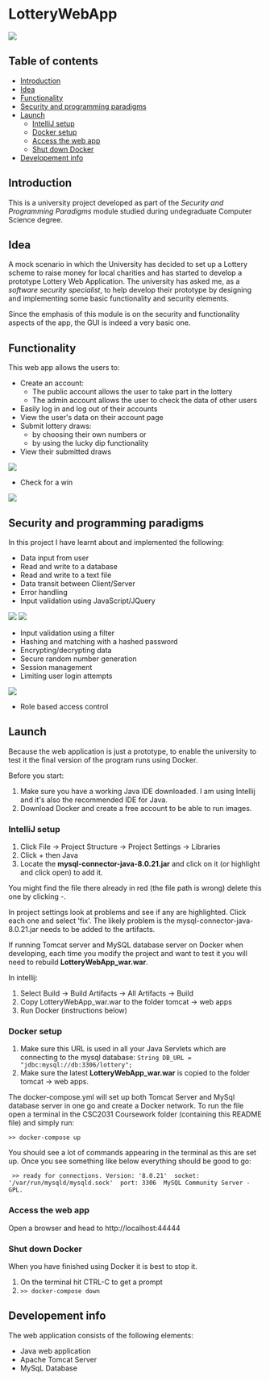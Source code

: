 # LotteryWebApp

![](https://github.com/IgaIgs/LotteryWebApp/blob/master/AppCaptures/home_page.png)

## Table of contents
* [Introduction](#introduction)
* [Idea](#idea)
* [Functionality](#functionality)
* [Security and programming paradigms](#security-and-programming-paradigms)
* [Launch](#launch)
  - [IntelliJ setup](#intellij-setup)
  - [Docker setup](#docker-setup)
  - [Access the web app](#access-the-web-app)
  - [Shut down Docker](#shut-down-docker)
* [Developement info](#developement-info)

## Introduction

This is a university project developed as part of the *Security and Programming Paradigms* module studied during undegraduate Computer Science degree.

## Idea

A mock scenario in which the University has decided to set up a Lottery scheme to raise money for local charities and has started to develop a prototype Lottery Web Application. 
The university has asked me, as a *software security specialist*, to help develop their prototype by designing and implementing some basic functionality and security elements.

Since the emphasis of this module is on the security and functionality aspects of the app, the GUI is indeed a very basic one.

## Functionality

This web app allows the users to:
* Create an account:
  - The public account allows the user to take part in the lottery
  - The admin account allows the user to check the data of other users
* Easily log in and log out of their accounts
* View the user's data on their account page
* Submit lottery draws:
  - by choosing their own numbers or
  - by using the lucky dip functionality
* View their submitted draws

![](https://github.com/IgaIgs/LotteryWebApp/blob/master/AppCaptures/home_page.png)

* Check for a win

![](https://github.com/IgaIgs/LotteryWebApp/blob/master/AppCaptures/checkforwin.png)


## Security and programming paradigms

In this project I have learnt about and implemented the following:
* Data input from user 
* Read and write to a database
* Read and write to a text file
* Data transit between Client/Server
* Error handling
* Input validation using JavaScript/JQuery

![](https://github.com/IgaIgs/LotteryWebApp/blob/master/AppCaptures/CLI%20validation.png)  ![](https://github.com/IgaIgs/LotteryWebApp/blob/master/AppCaptures/CLI.png)

* Input validation using a filter
* Hashing and matching with a hashed password
* Encrypting/decrypting data
* Secure random number generation
* Session management
* Limiting user login attempts

![](https://github.com/IgaIgs/LotteryWebApp/blob/master/AppCaptures/error%20login.png)

* Role based access control

## Launch

Because the web application is just a prototype, to enable the university to test it the final version of the program runs using Docker.

Before you start:
1) Make sure you have a working Java IDE downloaded. I am using Intellij and it's also the recommended IDE for Java.
2) Download Docker and create a free account to be able to run images.

### IntelliJ setup

1. Click File -> Project Structure -> Project Settings -> Libraries
2. Click + then Java 
3. Locate the **mysql-connector-java-8.0.21.jar** and click on it (or highlight and click open) to add it.

You might find the file there already in red (the file path is wrong) delete this one by clicking -.

In project settings look at problems and see if any are highlighted. Click each one and select 'fix'. The likely problem is the mysql-connector-java-8.0.21.jar needs to be added to the artifacts.

If running Tomcat server and MySQL database server on Docker when developing, each time you modify the project and want to test it you will need to rebuild **LotteryWebApp_war.war**. 

In intellij:
1. Select Build -> Build Artifacts -> All Artifacts -> Build
2. Copy LotteryWebApp_war.war to the folder tomcat -> web apps
3. Run Docker (instructions below)

### Docker setup

1. Make sure this URL is used in all your Java Servlets which are connecting to the mysql database:
```String DB_URL = "jdbc:mysql://db:3306/lottery";```
2. Make sure the latest **LotteryWebApp_war.war** is copied to the folder tomcat -> web apps.

The docker-compose.yml will set up both Tomcat Server and MySql database server in one go and create a Docker network. To run the file open a terminal in the CSC2031 Coursework folder (containing this README file) and simply run:

```>> docker-compose up ```

You should see a lot of commands appearing in the terminal as this are set up. Once you see something like below everything should be good to go:

``` >> ready for connections. Version: '8.0.21'  socket: '/var/run/mysqld/mysqld.sock'  port: 3306  MySQL Community Server - GPL.```

### Access the web app

Open a browser and head to http://localhost:44444

### Shut down Docker
When you have finished using Docker it is best to stop it. 

1. On the terminal hit CTRL-C to get a prompt
2. ``` >> docker-compose down ```

## Developement info

The web application consists of the following elements:

* Java web application
* Apache Tomcat Server
* MySqL Database

